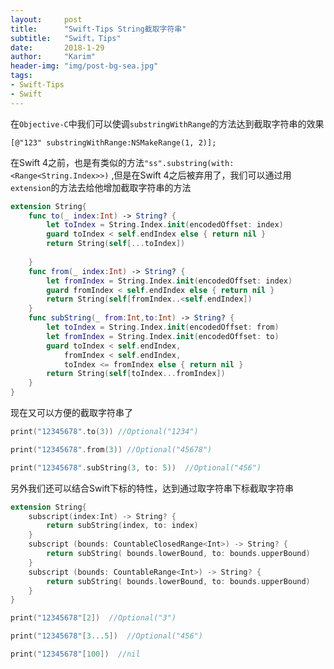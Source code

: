 ```yaml
---
layout:     post
title:      "Swift-Tips String截取字符串"
subtitle:   "Swift，Tips"
date:       2018-1-29
author:     "Karim"
header-img: "img/post-bg-sea.jpg"
tags:
- Swift-Tips
- Swift
---
```


在`Objective-C`中我们可以使调`substringWithRange`的方法达到截取字符串的效果

```objc
[@"123" substringWithRange:NSMakeRange(1, 2)];
```

在Swift 4之前，也是有类似的方法`"ss".substring(with: <Range<String.Index>>)`  ,但是在Swift 4之后被弃用了，我们可以通过用`extension`的方法去给他增加截取字符串的方法

```swift
extension String{
    func to(_ index:Int) -> String? {
        let toIndex = String.Index.init(encodedOffset: index)
        guard toIndex < self.endIndex else { return nil }
        return String(self[...toIndex])
        
    }
    func from(_ index:Int) -> String? {
        let fromIndex = String.Index.init(encodedOffset: index)
        guard fromIndex < self.endIndex else { return nil }
        return String(self[fromIndex..<self.endIndex])
    }
    func subString(_ from:Int,to:Int) -> String? {
        let toIndex = String.Index.init(encodedOffset: from)
        let fromIndex = String.Index.init(encodedOffset: to)
        guard toIndex < self.endIndex,
            fromIndex < self.endIndex,
            toIndex <= fromIndex else { return nil }
        return String(self[toIndex...fromIndex])
    }
}
```

现在又可以方便的截取字符串了
```swift
print("12345678".to(3)) //Optional("1234")  

print("12345678".from(3)) //Optional("45678")  

print("12345678".subString(3, to: 5))  //Optional("456")  
```

另外我们还可以结合Swift下标的特性，达到通过取字符串下标截取字符串   
```swift
extension String{
    subscript(index:Int) -> String? {
        return subString(index, to: index)
    }
    subscript (bounds: CountableClosedRange<Int>) -> String? {
        return subString( bounds.lowerBound, to: bounds.upperBound)
    }
    subscript (bounds: CountableRange<Int>) -> String? {
        return subString( bounds.lowerBound, to: bounds.upperBound)
    }   
}
```   

```swift
print("12345678"[2])  //Optional("3")  

print("12345678"[3...5])  //Optional("456")

print("12345678"[100])  //nil
```

